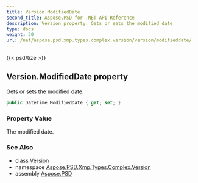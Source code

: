 ```yaml
---
title: Version.ModifiedDate
second_title: Aspose.PSD for .NET API Reference
description: Version property. Gets or sets the modified date
type: docs
weight: 30
url: /net/aspose.psd.xmp.types.complex.version/version/modifieddate/
---
```

{{< psd/tize >}}
## Version.ModifiedDate property

Gets or sets the modified date.

```csharp
public DateTime ModifiedDate { get; set; }
```

### Property Value

The modified date.

### See Also

* class [Version](../)
* namespace [Aspose.PSD.Xmp.Types.Complex.Version](../../version/)
* assembly [Aspose.PSD](../../../)


